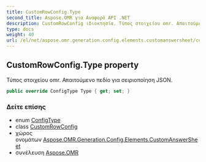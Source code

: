 ```yaml
---
title: CustomRowConfig.Type
second_title: Aspose.OMR για Αναφορά API .NET
description: CustomRowConfig ιδιοκτησία. Τύπος στοιχείου omr. Απαιτούμενο πεδίο για σειριοποίηση JSON.
type: docs
weight: 40
url: /el/net/aspose.omr.generation.config.elements.customanswersheet/customrowconfig/type/
---
```

## CustomRowConfig.Type property

Τύπος στοιχείου omr. Απαιτούμενο πεδίο για σειριοποίηση JSON.

```csharp
public override ConfigType Type { get; set; }
```

### Δείτε επίσης

* enum [ConfigType](../../../aspose.omr.generation.config.enums/configtype/)
* class [CustomRowConfig](../)
* χώρος ονομάτων [Aspose.OMR.Generation.Config.Elements.CustomAnswerSheet](../../customrowconfig/)
* συνέλευση [Aspose.OMR](../../../)


